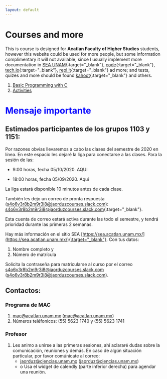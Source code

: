 ```yaml
---
layout: default
---
```




# Courses and more
<!--(./another-page.html).-->

This is course is designed for **Acatlan Faculty of Higher Studies** 
students, however this website could be used for more people, but 
some information complimentary it will not available, since I usually 
implement more documentation in 
[SEA UNAM](https://sea.acatlan.unam.mx/){:target="_blank"}, 
[code](https://code.org/){:target="_blank"}, [tech.io](https://tech.io/){:target="_blank"}, [repl.it](https://repl.it){:target="_blank"} ad more; and tests, quizes and more should be found 
[kahoot](https://kahoot.com/){:target="_blank"} and others.


1. [Basic Programming with C](./mrkdwn/prgrmminCBsc.html)
1. [Activities](./mrkdwn/activities.html)

# <span style="color:blue">Mensaje importante</span>
## Estimados participantes de los grupos 1103 y 1151:

Por razones obvias llevaremos a cabo las clases del semestre de 2020 
en línea. 
En este espacio les dejaré la liga para conectarse a las 
clases. Para la sesión de las: 

- 9:00 horas, fecha 05/10/2020. AQUI 

- 18:00 horas, fecha 05/09/2020. Aqui


<!--
- 9:00 horas, fecha 25/09/2020. Ir a 
https://unam.webex.com/meet/pr876908 ([https://unam.webex.com/meet/pr876908](https://unam.webex.com/meet/pr876908)) 

- 18:00 horas, fecha 23/09/2020. Ir a 
https://unam.webex.com/meet/pr876908 ([https://unam.webex.com/meet/pr876908](https://unam.webex.com/meet/pr876908)) 
-->

La liga estará disponible 10 minutos antes de cada clase.


También les dejo un correo de pronta respuesta (s4o6v3r8b2m9r3i8@jaorduzcourses.slack.com):
[s4o6v3r8b2m9r3i8@jaorduzcourses.slack.com](s4o6v3r8b2m9r3i8@jaorduzcourses.slack.com){:target="_blank"}.

Esta cuenta de correo estará activa durante las todo el semestre, 
y tendrá prioridad durante las primeras 2 semanas.



Hay más información en el sitio SEA [https://sea.acatlan.unam.mx/](https://sea.acatlan.unam.mx/){:target="_blank"}. Con tus datos: 
1. Nombre completo y 
2. Número de matrícula

Solicita la contraseña para matricularse al curso 
por el correo [s4o6v3r8b2m9r3i8@jaorduzcourses.slack.com](s4o6v3r8b2m9r3i8@jaorduzcourses.slack.com) (s4o6v3r8b2m9r3i8@jaorduzcourses.slack.com).

## Contactos:
### Programa de MAC
1. mac@acatlan.unam.mx ([mac@acatlan.unam.mx](mac@acatlan.unam.mx))
1. Números teléfonicos: (55) 5623 1740 y (55) 5623 1741

### Profesor
1. Les animo a unirse a las primeras sesiones, ahí aclararé dudas sobre la comunicación, reuniones y demás. En caso de algún situación particular, por favor comúnicate al correo:
	- jaorduz@ciencias.unam.mx ([jaorduz@ciencias.unam.mx](jaorduz@ciencias.unam.mx))
	- o Usa el widget de calendly (parte inferior derecha) para agendar una reunión.

<!--

1. [About: GCCyC](./mrkdwn/gccycInfo.html)
1. [Advanced Programmaing with C](./mrkdwn/gccycInfo.html)

1. [GccyC Blog](./mrkdwn/gccycInfo.html)
1. [CTIM Seminar Blog](./mrkdwn/gccycInfo.html) Link to the website
1. [Contributions and more CTIM](./mrkdwn/gccycInfo.html)

There should be whitespace between paragraphs.

There should be whitespace between paragraphs. We recommend including a README, or a file with information about your project.

# Header 1

This is a normal paragraph following a header. GitHub is a code hosting platform for version control and collaboration. It lets you and others work together on projects from anywhere.

## Header 2

> This is a blockquote following a header.
>
> When something is important enough, you do it even if the odds are not in your favor.

### Header 3

```js
// Javascript code with syntax highlighting.
var fun = function lang(l) {
  dateformat.i18n = require('./lang/' + l)
  return true;
}
```

```ruby
# Ruby code with syntax highlighting
GitHubPages::Dependencies.gems.each do |gem, version|
  s.add_dependency(gem, "= #{version}")
end
```

#### Header 4

*   This is an unordered list following a header.
*   This is an unordered list following a header.
*   This is an unordered list following a header.

##### Header 5

1.  This is an ordered list following a header.
2.  This is an ordered list following a header.
3.  This is an ordered list following a header.

###### Header 6

| head1        | head two          | three |
|:-------------|:------------------|:------|
| ok           | good swedish fish | nice  |
| out of stock | good and plenty   | nice  |
| ok           | good `oreos`      | hmm   |
| ok           | good `zoute` drop | yumm  |

### There's a horizontal rule below this.

* * *

### Here is an unordered list:

*   Item foo
*   Item bar
*   Item baz
*   Item zip

### And an ordered list:

1.  Item one
1.  Item two
1.  Item three
1.  Item four

### And a nested list:

- level 1 item
  - level 2 item
  - level 2 item
    - level 3 item
    - level 3 item
- level 1 item
  - level 2 item
  - level 2 item
  - level 2 item
- level 1 item
  - level 2 item
  - level 2 item
- level 1 item

### Small image

![Octocat](https://github.githubassets.com/images/icons/emoji/octocat.png)

### Large image

![Branching](https://guides.github.com/activities/hello-world/branching.png)


### Definition lists can be used with HTML syntax.

<dl>
<dt>Name</dt>
<dd>Godzilla</dd>
<dt>Born</dt>
<dd>1952</dd>
<dt>Birthplace</dt>
<dd>Japan</dd>
<dt>Color</dt>
<dd>Green</dd>
</dl>

```
Long, single-line code blocks should not wrap. They should horizontally scroll if they are too long. This line should be long enough to demonstrate this.
```

```
The final element.
```
-->
